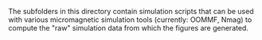 The subfolders in this directory contain simulation scripts that can be
used with various micromagnetic simulation tools (currently: OOMMF, Nmag)
to compute the "raw" simulation data from which the figures are generated.